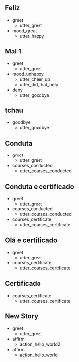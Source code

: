 ## Feliz
* greet
  - utter_greet
* mood_great
  - utter_happy

## Mal 1
* greet
  - utter_greet
* mood_unhappy
  - utter_cheer_up
  - utter_did_that_help
* deny
  - utter_goodbye

## tchau
* goodbye
  - utter_goodbye

## Conduta

* greet
    - utter_greet
* courses_conducted
    - utter_courses_conducted

## Conduta e certificado

* greet
    - utter_greet
* courses_conducted
    - utter_courses_conducted
* courses_certificate
    - utter_courses_certificate

## Olá e certificado

* greet
    - utter_greet
* courses_certificate
    - utter_courses_certificate

## Certificado
* courses_certificate
    - utter_courses_certificate

## New Story

* greet
    - utter_greet
* affirm
    - action_hello_world2
* affirm
    - action_hello_world

